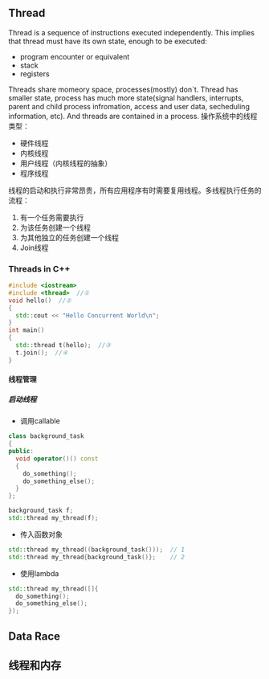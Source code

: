 ## Thread
Thread is a sequence of instructions executed independently. This implies that thread must have its own state, enough to be executed:

* program encounter or equivalent
* stack
* registers

Threads share momeory space, processes(mostly) don`t. Thread has smaller state, process has much more state(signal handlers, interrupts, parent and child process infromation, access and user data, secheduling information, etc). And threads are contained in a process. 操作系统中的线程类型：

* 硬件线程
* 内核线程
* 用户线程（内核线程的抽象）
* 程序线程

线程的启动和执行非常昂贵，所有应用程序有时需要复用线程。多线程执行任务的流程：

1. 有一个任务需要执行
2. 为该任务创建一个线程
3. 为其他独立的任务创建一个线程
4. Join线程

### Threads in C++

```cpp
#include <iostream>
#include <thread>  //①
void hello()  //②
{
  std::cout << "Hello Concurrent World\n";
}
int main()
{
  std::thread t(hello);  //③
  t.join();  //④
}
```

#### 线程管理
##### 启动线程
* 调用callable
```cpp
class background_task
{
public:
  void operator()() const
  {
    do_something();
    do_something_else();
  }
};

background_task f;
std::thread my_thread(f);
```
* 传入函数对象
```cpp
std::thread my_thread((background_task()));  // 1
std::thread my_thread{background_task()};    // 2
```

* 使用lambda
```cpp
std::thread my_thread([]{
  do_something();
  do_something_else();
});
```

## Data Race

## 线程和内存
